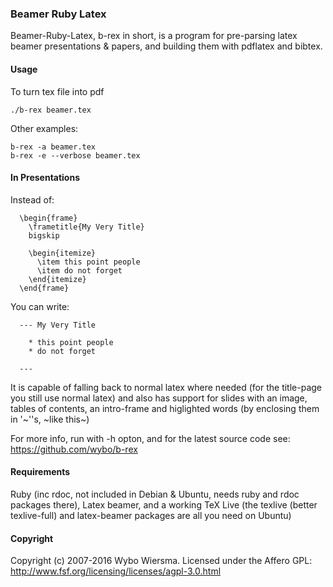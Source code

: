 ### Beamer Ruby Latex

Beamer-Ruby-Latex, b-rex in short, is a program for pre-parsing latex beamer presentations & papers, and building them with pdflatex and bibtex.

#### Usage

To turn tex file into pdf

    ./b-rex beamer.tex

Other examples:
  
    b-rex -a beamer.tex
    b-rex -e --verbose beamer.tex

#### In Presentations

Instead of:

      \begin{frame}
        \frametitle{My Very Title}
        bigskip

        \begin{itemize}
          \item this point people
          \item do not forget
        \end{itemize}
      \end{frame}

 You can write:
  
      --- My Very Title
  
        * this point people
        * do not forget
  
      ---

It is capable of falling back to normal latex where needed (for the title-page you still use normal latex) and also has support for slides with an image, tables of contents, an intro-frame and higlighted words (by enclosing them in '~''s, ~like this~)

For more info, run with -h opton, and for the latest source code see: https://github.com/wybo/b-rex

#### Requirements

Ruby (inc rdoc, not included in Debian & Ubuntu, needs ruby and rdoc packages there), Latex beamer, and a working TeX Live (the texlive (better texlive-full) and latex-beamer packages are all you need on Ubuntu)

#### Copyright

Copyright (c) 2007-2016 Wybo Wiersma. Licensed under the Affero GPL: http://www.fsf.org/licensing/licenses/agpl-3.0.html
